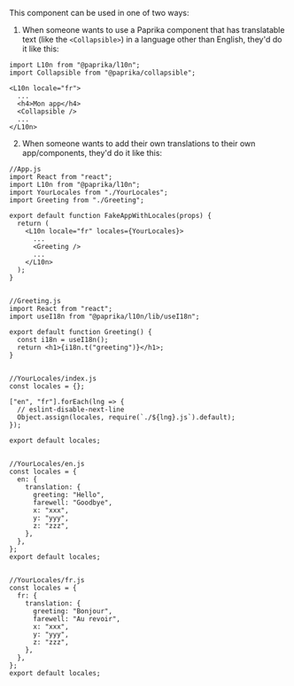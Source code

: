 This component can be used in one of two ways:

1. When someone wants to use a Paprika component that has translatable text (like the `<Collapsible>`) in a language other than English, they'd do it like this:

```
import L10n from "@paprika/l10n";
import Collapsible from "@paprika/collapsible";

<L10n locale="fr">
  ...
  <h4>Mon app</h4>
  <Collapsible />
  ...
</L10n>
```

2. When someone wants to add their own translations to their own app/components, they'd do it like this:

```
//App.js
import React from "react";
import L10n from "@paprika/l10n";
import YourLocales from "./YourLocales";
import Greeting from "./Greeting";

export default function FakeAppWithLocales(props) {
  return (
    <L10n locale="fr" locales={YourLocales}>
      ...
      <Greeting />
      ...
    </L10n>
  );
}


//Greeting.js
import React from "react";
import useI18n from "@paprika/l10n/lib/useI18n";

export default function Greeting() {
  const i18n = useI18n();
  return <h1>{i18n.t("greeting")}</h1>;
}


//YourLocales/index.js
const locales = {};

["en", "fr"].forEach(lng => {
  // eslint-disable-next-line
  Object.assign(locales, require(`./${lng}.js`).default);
});

export default locales;


//YourLocales/en.js
const locales = {
  en: {
    translation: {
      greeting: "Hello",
      farewell: "Goodbye",
      x: "xxx",
      y: "yyy",
      z: "zzz",
    },
  },
};
export default locales;


//YourLocales/fr.js
const locales = {
  fr: {
    translation: {
      greeting: "Bonjour",
      farewell: "Au revoir",
      x: "xxx",
      y: "yyy",
      z: "zzz",
    },
  },
};
export default locales;

```
